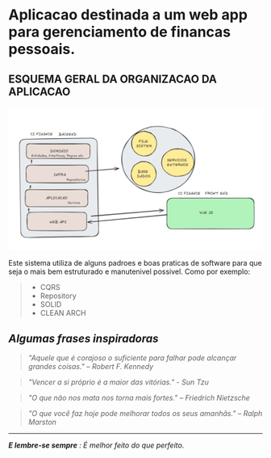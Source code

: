 # Aplicacao destinada a um web app para gerenciamento de financas pessoais.
## ESQUEMA GERAL DA ORGANIZACAO DA APLICACAO
![Alt Imagem esquema applicacao](https://github.com/igoreusttaquio/CIFinance/blob/d9bfed3621bd5a0bb8d23f35f530bde536f033db/esquema.png)

Este sistema utiliza de alguns padroes e boas praticas de software para que seja o mais bem estruturado e manutenivel possivel.
Como por exemplo:
> - CQRS
> - Repository
> - SOLID
> - CLEAN ARCH


## _Algumas frases inspiradoras_
> _"Aquele que é corajoso o suficiente para falhar pode alcançar grandes coisas." – Robert F. Kennedy_

> _"Vencer a si próprio é a maior das vitórias." - Sun Tzu_

> _"O que não nos mata nos torna mais fortes." – Friedrich Nietzsche_

> _"O que você faz hoje pode melhorar todos os seus amanhãs." – Ralph Marston_

---
_**E lembre-se sempre** : É melhor feito do que perfeito._
